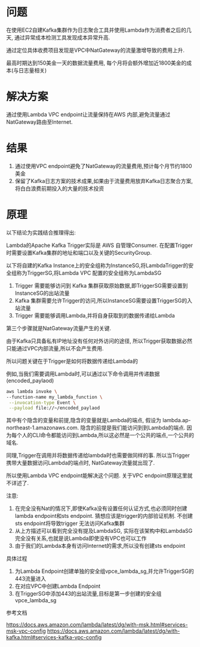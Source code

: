 # 问题

在使用EC2自建Kafka集群作为日志聚合工具并使用Lambda作为消费者之后的几天, 通过异常成本检测工具发现成本异常升高.

通过定位具体收费项目发现是VPC中NatGateway的流量激增导致的费用上升.

最高时期达到150美金一天的数据流量费用, 每个月将会额外增加近1800美金的成本(与日志量相关)

# 解决方案

通过使用Lambda VPC endpoint让流量保持在AWS 内部,避免流量通过NatGateway路由至Internet. 

# 结果

1. 通过使用VPC endpoint避免了NatGateway的流量费用,预计每个月节约1800美金
2. 保留了Kafka日志方案的技术成果,如果由于流量费用放弃Kafka日志聚合方案,将白白浪费前期投入的大量的技术投资

# 原理

以下结论为实践结合推理得出:

Lambda的Apache Kafka Trigger实际是 AWS 自管理Consumer. 在配置Trigger时需要设置Kafka集群的地址和端口以及关键的SecurityGroup. 

以下将自建的Kafka Instance上的安全组称为InstanceSG,将LambdaTrigger的安全组称为TriggerSG,将Lambda VPC 配置的安全组称为LambdaSG
1. Trigger 需要能够访问到 Kafka 集群获取原始数据,即TriggerSG需要设置到InstanceSG的出站流量
2. Kafka 集群需要允许Trigger的访问,所以InstanceSG需要设置TriggerSG的入站流量
3. Trigger 需要能够调用Lambda,并将自身获取到的数据传递给Lambda

第三个步骤就是NatGateway流量产生的关键. 

由于Kafka只具备私有IP地址没有任何对外访问的途径, 所以Trigger获取数据必然只能通过VPC内部流量,所以不会产生费用.

所以问题关键在于Trigger是如何将数据传递给Lambda的

例如,当我们需要调用Lambda时,可以通过以下命令调用并传递数据(encoded_paylaod)

```bash
aws lambda invoke \
--function-name my_lambda_function \
 --invocation-type Event \
 --payload file://~/encoded_paylaod
```

其中有个隐含的变量和前提,隐含的变量就是Lambda的端点, 假设为 lambda.ap-northeast-1.amazonaws.com. 隐含的前提是我们能访问到到Lambda的端点. 因为每个人的CLI命令都能访问到Lambda,所以这必然是一个公共的端点,一个公共的域名.

同理,Trigger在调用并将数据传递给lambda时也需要做同样的事. 所以当Trigger携带大量数据访问Lambda的端点时, NatGateway流量就出现了.

所以使用Lambda VPC endpoint能解决这个问题. 关于VPC endpoint原理这里就不详述了.

注意: 
1. 在完全没有Nat的情况下,即使Kafka没有设置任何认证方式,也必须同时创建lambda endpoint和sts endpoint. 猜想应该是trigger的内部验证机制. 不创建sts endpoint将导致trigger 无法访问Kafka集群
2. 从上方描述可以看到完全没有提及LambdaSG, 实际在该架构中和LambdaSG完全没有关系,也就是说Lambda即使没有VPC也可以工作
3. 由于我们的Lambda本身有访问Internet的需求,所以没有创建sts endpoint

具体过程

1. 为Lambda Endpoint创建单独的安全组vpce_lambda_sg,并允许TriggerSG的443流量进入
2. 在对应VPC中创建Lambda Endpoint
3. 在TriggerSG中添加443的出站流量,目标是第一步创建的安全组vpce_lambda_sg

参考文档

https://docs.aws.amazon.com/lambda/latest/dg/with-msk.html#services-msk-vpc-config
https://docs.aws.amazon.com/lambda/latest/dg/with-kafka.html#services-kafka-vpc-config